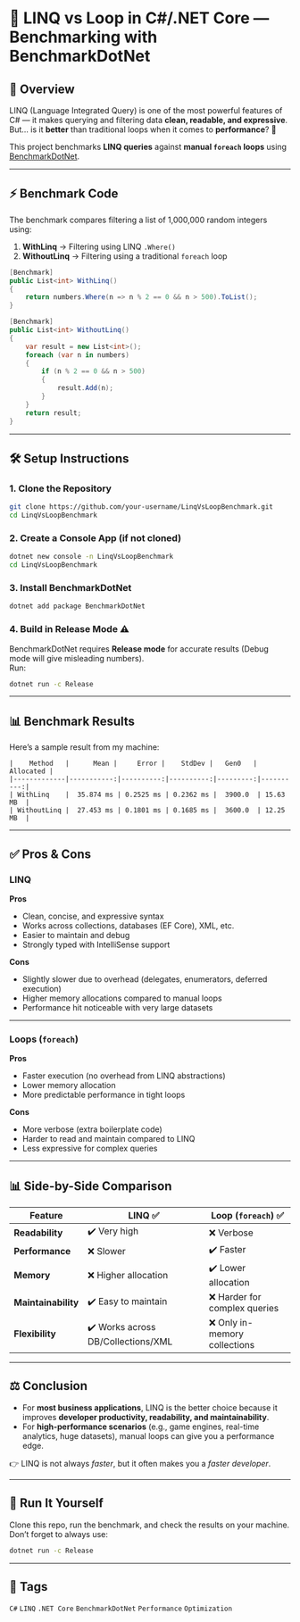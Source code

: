 # 🚀 LINQ vs Loop in C#/.NET Core — Benchmarking with BenchmarkDotNet

## 📌 Overview
LINQ (Language Integrated Query) is one of the most powerful features of C# — it makes querying and filtering data **clean, readable, and expressive**.  
But… is it **better** than traditional loops when it comes to **performance**? 🤔  

This project benchmarks **LINQ queries** against **manual `foreach` loops** using [BenchmarkDotNet](https://benchmarkdotnet.org/).  

---

## ⚡ Benchmark Code
The benchmark compares filtering a list of 1,000,000 random integers using:
1. **WithLinq** → Filtering using LINQ `.Where()`
2. **WithoutLinq** → Filtering using a traditional `foreach` loop

```csharp
[Benchmark]
public List<int> WithLinq()
{
    return numbers.Where(n => n % 2 == 0 && n > 500).ToList();
}

[Benchmark]
public List<int> WithoutLinq()
{
    var result = new List<int>();
    foreach (var n in numbers)
    {
        if (n % 2 == 0 && n > 500)
        {
            result.Add(n);
        }
    }
    return result;
}
```

---

## 🛠️ Setup Instructions

### 1. Clone the Repository
```bash
git clone https://github.com/your-username/LinqVsLoopBenchmark.git
cd LinqVsLoopBenchmark
```

### 2. Create a Console App (if not cloned)
```bash
dotnet new console -n LinqVsLoopBenchmark
cd LinqVsLoopBenchmark
```

### 3. Install BenchmarkDotNet
```bash
dotnet add package BenchmarkDotNet
```

### 4. Build in **Release Mode** ⚠️
BenchmarkDotNet requires **Release mode** for accurate results (Debug mode will give misleading numbers).  
Run:
```bash
dotnet run -c Release
```

---

## 📊 Benchmark Results

Here’s a sample result from my machine:

```
|    Method   |      Mean |     Error |    StdDev |   Gen0   | Allocated |
|-------------|-----------:|----------:|----------:|---------:|----------:|
| WithLinq    |  35.874 ms | 0.2525 ms | 0.2362 ms |  3900.0  | 15.63 MB  |
| WithoutLinq |  27.453 ms | 0.1801 ms | 0.1685 ms |  3600.0  | 12.25 MB  |
```

---

## ✅ Pros & Cons

### LINQ
**Pros**
- Clean, concise, and expressive syntax
- Works across collections, databases (EF Core), XML, etc.
- Easier to maintain and debug
- Strongly typed with IntelliSense support

**Cons**
- Slightly slower due to overhead (delegates, enumerators, deferred execution)
- Higher memory allocations compared to manual loops
- Performance hit noticeable with very large datasets

---

### Loops (`foreach`)
**Pros**
- Faster execution (no overhead from LINQ abstractions)
- Lower memory allocation
- More predictable performance in tight loops

**Cons**
- More verbose (extra boilerplate code)
- Harder to read and maintain compared to LINQ
- Less expressive for complex queries

---

## 📊 Side-by-Side Comparison

| Feature        | LINQ ✅ | Loop (`foreach`) ✅ |
|----------------|---------|---------------------|
| **Readability** | ✔️ Very high | ❌ Verbose |
| **Performance** | ❌ Slower | ✔️ Faster |
| **Memory**      | ❌ Higher allocation | ✔️ Lower allocation |
| **Maintainability** | ✔️ Easy to maintain | ❌ Harder for complex queries |
| **Flexibility** | ✔️ Works across DB/Collections/XML | ❌ Only in-memory collections |

---

## ⚖️ Conclusion
- For **most business applications**, LINQ is the better choice because it improves **developer productivity, readability, and maintainability**.
- For **high-performance scenarios** (e.g., game engines, real-time analytics, huge datasets), manual loops can give you a performance edge.

👉 LINQ is not always *faster*, but it often makes you a *faster developer*.  

---

## 📌 Run It Yourself
Clone this repo, run the benchmark, and check the results on your machine.  
Don’t forget to always use:
```bash
dotnet run -c Release
```

---

## 🔖 Tags
`C#` `LINQ` `.NET Core` `BenchmarkDotNet` `Performance` `Optimization`
